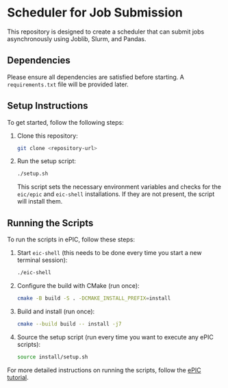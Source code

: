 # Scheduler for Job Submission

This repository is designed to create a scheduler that can submit jobs asynchronously using Joblib, Slurm, and Pandas.

## Dependencies

Please ensure all dependencies are satisfied before starting. A `requirements.txt` file will be provided later.

## Setup Instructions

To get started, follow the following steps:

1. Clone this repository:
    ```bash
    git clone <repository-url>
    ```

2. Run the setup script:
    ```bash
    ./setup.sh
    ```
    This script sets the necessary environment variables and checks for the `eic/epic` and `eic-shell` installations. If they are not present, the script will install them.

## Running the Scripts

To run the scripts in ePIC, follow these steps:

1. Start `eic-shell` (this needs to be done every time you start a new terminal session):
    ```bash
    ./eic-shell
    ```

2. Configure the build with CMake (run once):
    ```bash
    cmake -B build -S . -DCMAKE_INSTALL_PREFIX=install
    ```

3. Build and install (run once):
    ```bash
    cmake --build build -- install -j7
    ```

4. Source the setup script (run every time you want to execute any ePIC scripts):
    ```bash
    source install/setup.sh
    ```

For more detailed instructions on running the scripts, follow the [ePIC tutorial](https://eic.github.io/documentation/tutorials.html).

